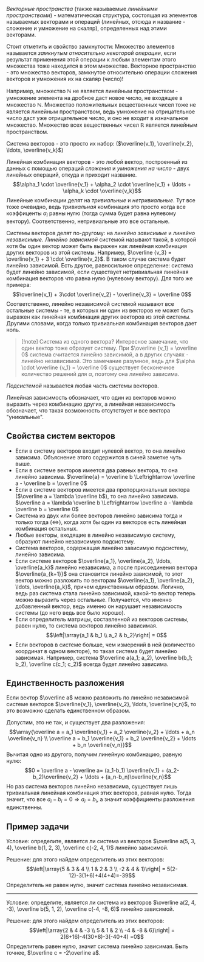 *Векторные пространства* (также называемые *линейными пространствами*) - математическая структура, состоящая из элементов называемых векторами и операций (линейных, отсюда и название - сложение и умножение на скаляр), определенных над этими векторами.

Стоит отметить и свойство замкнутости:
Множество элементов называется *замкнутым относительно некоторой операции*, если результат применения этой операции к любым элементам этого множества тоже находится в этом множестве. Векторное пространство - это множество векторов, замкнутое относительно операции сложения векторов и умножения их на скаляр (число)!

Например, множество $\mathbb N$ не является линейным пространством - умножение элемента на дробное даст новое число, не входящее в множество $\mathbb N$. Множество положительных вещественных чисел тоже не является линейным пространством, ведь умножение на отрицательное число даст уже отрицательное число, и оно не входит в изначальное множество. Множество всех вещественных чисел $\mathbb R$ является линейным пространством.

Система векторов - это просто их набор: ($\overline{v_1}, \overline{v_2}, \ldots, \overline{v_k}$)

Линейная комбинация векторов - это любой вектор, построенный из данных с помощью операций *сложения* и *умножения на число* - двух линейных операций, откуда и приходит название.
$$\alpha_1 \cdot \overline{v_1} + \alpha_2 \cdot \overline{v_1} + \ldots + \alpha_k \cdot \overline{v_k}$$
Линейные комбинации делят на *тривиальные* и *нетривиальные*. Тут все тоже очевидно, ведь *тривиальная* комбинация это просто когда все коэффиценты $\alpha_i$ равны нулю (тогда сумма будет равна нулевому вектору). Соответственно, нетривиальные это все остальные.

Системы векторов делят по-другому: на *линейно зависимые* и *линейно независимые*.
*Линейно зависимой* системой называют такой, в которой хотя бы один вектор может быть выражен как линейная комбинация других векторов из этой системы. Например, $\overline {v_3} = \overline{v_1} + 3 \cdot \overline{v_2}$. В таком случае система будет линейно зависимой.
Есть другое, равносильное определение: система будет линейно зависимой, если существует нетривиальная линейная комбинация векторов что равна нулю (нулевому вектору). Для того же примера: $$\overline{v_1} + 3\cdot \overline{v_2} - \overline{v_3} = \overline 0$$
Соответственно, линейно независимой системой называют все остальные системы - те, в которых ни один из векторов не может быть выражен как линейная комбинация других векторов из этой системы.
Другими словами, когда только тривиальная комбинация векторов дает ноль.

>[!note] Система из одного вектора?
Интересное замечание, что один вектор тоже образует систему. При $\overline {v_1} = \overline 0$ система считается линейно зависимой, а в других случаях - линейно независимой. Это замечание разумное, ведь для $\alpha \cdot \overline {v_1} = \overline 0$ существует бесконечное количество решений для $\alpha$, поэтому она линейно зависима.

*Подсистемой* называется любая часть системы векторов.

Линейная зависимость обозначает, что один из векторов можно выразить через комбинацию других, а линейная независимость обозначает, что такая возможность отсутствует и все вектора "уникальные".

## Свойства систем векторов
- Если в систему векторов входит нулевой вектор, то она линейно зависима. Объяснение этого содержится в синей заметке чуть выше.
- Если в системе векторов имеется два равных вектора, то она линейно зависима. $\overline{a} = \overline b \Leftrightarrow \overline a - \overline b = \overline 0$
- Если в системе векторов имеется два пропорциональных вектора ($\overline a = \lambda \overline b$), то она линейно зависима. $\overline a = \lambda \overline b \Leftrightarrow \overline a - \lambda \overline b = \overline 0$
- Система из двух или более векторов линейно зависима тогда и только тогда ($\Leftrightarrow$), когда хотя бы один из векторов есть линейная комбинация остальных.
- Любые векторы, входящие в линейно независимую систему, образуют линейно независимую подсистему.
- Система векторов, содержащая линейно зависимую подсистему, линейно зависима.
- Если системе векторов $\overline{a_1}, \overline{a_2}, \ldots, \overline{a_k}$ линейно независима, а после присоединения вектора $\overline{a_{k+1}}$ она становится линейно зависимой, то этот вектор можно разложить по векторам $\overline{a_1}, \overline{a_2}, \ldots, \overline{a_k}$, причем единственным образом.
  Логично, ведь раз система стала линейно зависимой, какой-то вектор теперь можно выразить через остальные. Получается, что именно добавленный вектор, ведь именно он нарушает независимость системы (до него ведь все было хорошо).
- Если определитель матрицы, составленной из векторов системы, равен нулю, то система векторов линейно зависимая. $$\left|\array{a_1 & b_1 \\ a_2 & b_2}\right| = 0$$
- Если векторов в системе больше, чем измерений в ней (количество координат в одном векторе), то такая система будет линейно зависимая. Например, система $\overline a(a_1; a_2), \overline b(b_1; b_2), \overline c(c_1; c_2)$ всегда будет линейно зависима.

## Единственность разложения
Если вектор $\overline a$ можно разложить по линейно независимой системе векторов $\overline{v_1}, \overline{v_2}, \ldots, \overline{v_n}$, то это возможно сделать единственном образом.

Допустим, это не так, и существует два разложения:
$$\array{\overline a = a_1 \overline{v_1} + a_2 \overline{v_2} + \ldots + a_n \overline{v_n} \\ \overline a = b_1 \overline{v_1} + b_2 \overline{v_2} + \ldots + b_n \overline{v_n}}$$
Вычитая одно из другого, получим линейную комбинацию, равную нулю:
$$0 = \overline a - \overline a= (a_1-b_1) \overline{v_1} + (a_2-b_2)\overline{v_2} + \ldots + (a_n-b_n)\overline{v_n}$$
Но раз система векторов линейно независима, существует лишь тривиальная линейная комбинация этих векторов, равная нулю. Тогда значит, что все $a_i-b_i = 0 \Rightarrow a_i = b_i$, а значит коэффициенты разложения единственны.
## Пример задачи
Условие: определите, является ли система из векторов $\overline a(5, 3, 4), \overline b(1, 2, 3), \overline c(-2, 4, 1)$ линейно зависимой.

Решение: для этого найдем определитель из этих векторов:
$$\left|\array{5 & 3 & 4 \\ 1 & 2 & 3 \\ -2 & 4 & 1}\right| = 5(2-12)-3(1+6)+4(4+4)=-39$$
Определитель не равен нулю, значит система линейно независимая.

---
Условие: определите, является ли система из векторов $\overline a(2, 4, -3), \overline b(5, 1, 2), \overline c(-4, -8, 6)$ линейно зависимой.

Решение: для этого найдем определитель из этих векторов:
$$\left|\array{2 & 4 & -3 \\ 5 & 1 & 2 \\ -4 & -8 & 6}\right| = 2(6+16)-4(30+8)-3(-40+4) =0$$
Определитель равен нулю, значит система линейно зависимая. Быть точнее, $\overline c = -2\overline a$.
